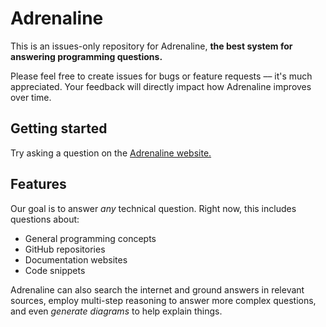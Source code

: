 # Adrenaline

This is an issues-only repository for Adrenaline, **the best system for answering programming questions.**

Please feel free to create issues for bugs or feature requests –– it's much appreciated. Your feedback will directly impact how Adrenaline improves over time.

## Getting started

Try asking a question on the [Adrenaline website.](https://useadrenaline.com/)

## Features

Our goal is to answer _any_ technical question. Right now, this includes questions about:

* General programming concepts
* GitHub repositories
* Documentation websites
* Code snippets

Adrenaline can also search the internet and ground answers in relevant sources, employ multi-step reasoning to answer more complex questions, and even _generate diagrams_ to help explain things.
